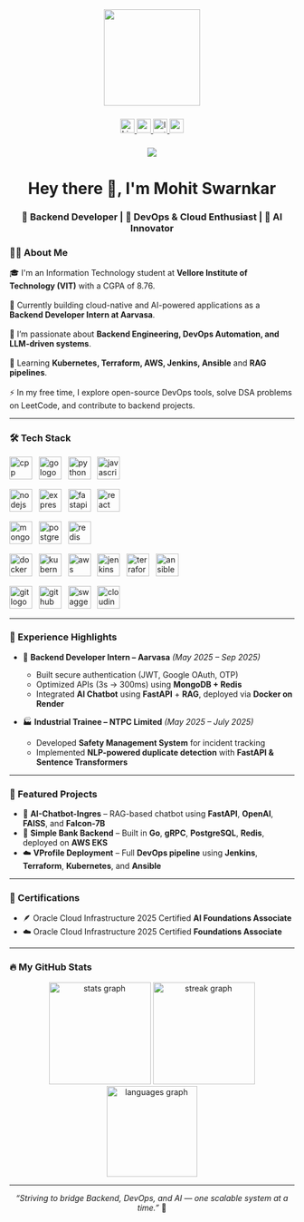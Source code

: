 <div align="center">
  <img height="170" src="https://media.giphy.com/media/M9gbBd9nbDrOTu1Mqx/giphy.gif"  />
</div>

###

<div align="center">
  <a href="https://linkedin.com/in/mohit-swarnkar" target="_blank">
    <img src="https://img.shields.io/static/v1?message=LinkedIn&logo=linkedin&label=&color=0077B5&logoColor=white&labelColor=&style=for-the-badge" height="25" alt="LinkedIn logo"  />
  </a>
  <a href="mailto:mohitswarnkar13@gmail.com" target="_blank">
    <img src="https://img.shields.io/static/v1?message=Gmail&logo=gmail&label=&color=D14836&logoColor=white&labelColor=&style=for-the-badge" height="25" alt="gmail logo"  />
  </a>
  <a href="https://leetcode.com/u/mohitswarnkar13" target="_blank">
    <img src="https://img.shields.io/static/v1?message=LeetCode&logo=leetcode&label=&color=FFA116&logoColor=black&labelColor=&style=for-the-badge" height="25" alt="leetcode logo"  />
  </a>
  <a href="https://codeforces.com/profile/Mohit_Swarnkar" target="_blank">
    <img src="https://img.shields.io/static/v1?message=Codeforces&logo=codeforces&label=&color=445f9d&logoColor=white&labelColor=&style=for-the-badge" height="25" alt="codeforces logo"  />
  </a>
</div>

###

<div align="center">
  <img src="https://visitor-badge.laobi.icu/badge?page_id=Mohit25022005.Mohit25022005&left_color=gray&right_color=blue"  />
</div>

###

<h1 align="center">Hey there 👋, I'm Mohit Swarnkar</h1>
<h3 align="center">🚀 Backend Developer | 🧠 DevOps & Cloud Enthusiast | 🤖 AI Innovator</h3>

###

<h3 align="left">👩‍💻  About Me</h3>

<p align="left">
🎓 I'm an Information Technology student at <b>Vellore Institute of Technology (VIT)</b> with a CGPA of 8.76.<br><br>
💼 Currently building cloud-native and AI-powered applications as a <b>Backend Developer Intern at Aarvasa</b>.<br><br>
🧠 I’m passionate about <b>Backend Engineering, DevOps Automation, and LLM-driven systems</b>.<br><br>
🌱 Learning <b>Kubernetes, Terraform, AWS, Jenkins, Ansible</b> and <b>RAG pipelines</b>.<br><br>
⚡ In my free time, I explore open-source DevOps tools, solve DSA problems on LeetCode, and contribute to backend projects.
</p>

---

<h3 align="left">🛠 Tech Stack</h3>

<div align="left">

<!-- Languages -->
<img src="https://cdn.jsdelivr.net/gh/devicons/devicon/icons/cplusplus/cplusplus-original.svg" height="40" alt="cpp logo" /> &nbsp;
<img src="https://cdn.jsdelivr.net/gh/devicons/devicon/icons/go/go-original-wordmark.svg" height="40" alt="go logo" /> &nbsp;
<img src="https://cdn.jsdelivr.net/gh/devicons/devicon/icons/python/python-original-wordmark.svg" height="40" alt="python logo" /> &nbsp;
<img src="https://cdn.jsdelivr.net/gh/devicons/devicon/icons/javascript/javascript-original.svg" height="40" alt="javascript logo" /> &nbsp;

<!-- Backend -->
<img src="https://cdn.jsdelivr.net/gh/devicons/devicon/icons/nodejs/nodejs-original-wordmark.svg" height="40" alt="nodejs logo" /> &nbsp;
<img src="https://cdn.jsdelivr.net/gh/devicons/devicon/icons/express/express-original.svg" height="40" alt="express logo" /> &nbsp;
<img src="https://cdn.jsdelivr.net/gh/devicons/devicon/icons/fastapi/fastapi-original.svg" height="40" alt="fastapi logo" /> &nbsp;
<img src="https://cdn.jsdelivr.net/gh/devicons/devicon/icons/react/react-original-wordmark.svg" height="40" alt="react logo" /> &nbsp;

<!-- Databases -->
<img src="https://cdn.jsdelivr.net/gh/devicons/devicon/icons/mongodb/mongodb-original-wordmark.svg" height="40" alt="mongodb logo" /> &nbsp;
<img src="https://cdn.jsdelivr.net/gh/devicons/devicon/icons/postgresql/postgresql-original-wordmark.svg" height="40" alt="postgresql logo" /> &nbsp;
<img src="https://cdn.jsdelivr.net/gh/devicons/devicon/icons/redis/redis-original-wordmark.svg" height="40" alt="redis logo" /> &nbsp;

<!-- DevOps -->
<img src="https://cdn.jsdelivr.net/gh/devicons/devicon/icons/docker/docker-original-wordmark.svg" height="40" alt="docker logo" /> &nbsp;
<img src="https://cdn.jsdelivr.net/gh/devicons/devicon/icons/kubernetes/kubernetes-plain-wordmark.svg" height="40" alt="kubernetes logo" /> &nbsp;
<img src="https://cdn.jsdelivr.net/gh/devicons/devicon/icons/amazonwebservices/amazonwebservices-original-wordmark.svg" height="40" alt="aws logo" /> &nbsp;
<img src="https://cdn.jsdelivr.net/gh/devicons/devicon/icons/jenkins/jenkins-original.svg" height="40" alt="jenkins logo" /> &nbsp;
<img src="https://cdn.jsdelivr.net/gh/devicons/devicon/icons/terraform/terraform-original-wordmark.svg" height="40" alt="terraform logo" /> &nbsp;
<img src="https://cdn.jsdelivr.net/gh/devicons/devicon/icons/ansible/ansible-original.svg" height="40" alt="ansible logo" /> &nbsp;

<!-- Tools -->
<img src="https://cdn.jsdelivr.net/gh/devicons/devicon/icons/git/git-original.svg" height="40" alt="git logo" /> &nbsp;
<img src="https://cdn.jsdelivr.net/gh/devicons/devicon/icons/github/github-original.svg" height="40" alt="github logo" /> &nbsp;
<img src="https://cdn.jsdelivr.net/gh/devicons/devicon/icons/swagger/swagger-original.svg" height="40" alt="swagger logo" /> &nbsp;
<img src="https://cdn.jsdelivr.net/gh/devicons/devicon/icons/cloudinary/cloudinary-original.svg" height="40" alt="cloudinary logo" />
</div>

---

<h3 align="left">💼 Experience Highlights</h3>

- 🔧 **Backend Developer Intern – Aarvasa** *(May 2025 – Sep 2025)*  
  - Built secure authentication (JWT, Google OAuth, OTP)  
  - Optimized APIs (3s → 300ms) using **MongoDB + Redis**  
  - Integrated **AI Chatbot** using **FastAPI** + **RAG**, deployed via **Docker on Render**

- 🏭 **Industrial Trainee – NTPC Limited** *(May 2025 – July 2025)*  
  - Developed **Safety Management System** for incident tracking  
  - Implemented **NLP-powered duplicate detection** with **FastAPI & Sentence Transformers**

---

<h3 align="left">🚀 Featured Projects</h3>

- 🤖 **AI-Chatbot-Ingres** – RAG-based chatbot using **FastAPI**, **OpenAI**, **FAISS**, and **Falcon-7B**  
- 🏦 **Simple Bank Backend** – Built in **Go**, **gRPC**, **PostgreSQL**, **Redis**, deployed on **AWS EKS**  
- ☁️ **VProfile Deployment** – Full **DevOps pipeline** using **Jenkins**, **Terraform**, **Kubernetes**, and **Ansible**

---

<h3 align="left">📜 Certifications</h3>

- 🪶 Oracle Cloud Infrastructure 2025 Certified **AI Foundations Associate**  
- ☁️ Oracle Cloud Infrastructure 2025 Certified **Foundations Associate**

---

<h3 align="left">🔥 My GitHub Stats</h3>

<div align="center">
  <img src="https://github-readme-stats.vercel.app/api?username=Mohit25022005&show_icons=true&theme=dark&hide_border=false&border_radius=5" height="180" alt="stats graph"  />
  <img src="https://streak-stats.demolab.com?user=Mohit25022005&theme=dark&hide_border=false&border_radius=5" height="180" alt="streak graph"  />
</div>

<div align="center">
  <img src="https://github-readme-stats.vercel.app/api/top-langs/?username=Mohit25022005&layout=compact&theme=dark&hide_border=false&border_radius=5" height="160" alt="languages graph"  />
</div>

---

<div align="center">
  <i>“Striving to bridge Backend, DevOps, and AI — one scalable system at a time.”</i> 🚀
</div>
